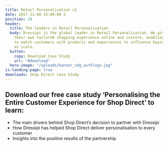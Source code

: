 ```yaml
---
title: Retail Personalisation v2
date: 2017-11-08 15:00:00 Z
position: 24
header:
  title: The leaders in Retail Personalisation
  body: Dressipi is the global leader in Retail Personalisation. We give each customer
    their own tailored shopping experience online and instore, enabling retailers
    to match customers with products and experiences to influence buying behaviour
    at scale.
  button:
    copy: Download Case Study
    url: "#download"
  hero-image: "/uploads/banner_sdg_withlogo.jpg"
is-landing-page: true
downloads: Shop Direct Case Study
---
```


## Download our free case study ‘Personalising the Entire Customer Experience for Shop Direct’ to learn:

* The main drivers behind Shop Direct’s decision to partner with Dressipi
* How Dressipi has helped Shop Direct deliver personalisation to every customer
* Insights into the positive results of the partnership

